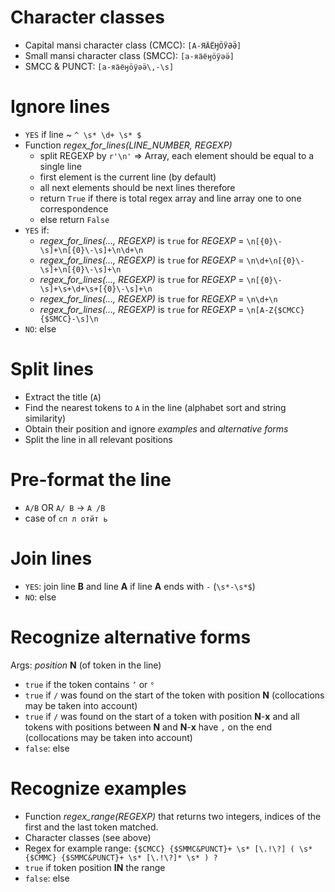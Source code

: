 # Character classes
- Capital mansi character class (CMCC): `[А-ЯӒЁӇӦӰӘӚ]`
- Small mansi character class (SMCC): `[а-яӓёӈӧӱәӛ]`
- SMCC & PUNCT: `[а-яӓёӈӧӱәӛ\,-\s]`

# Ignore lines
- `YES` if line ~ `^ \s* \d+ \s* $`
- Function *regex_for_lines(LINE_NUMBER, REGEXP)*
  - split REGEXP by `r'\n'` => Array, each element should be equal to a single line
  - first element is the current line (by default)
  - all next elements should be next lines therefore
  - return `True` if there is total regex array and line array one to one correspondence
  - else return `False`
- `YES` if:
  - *regex_for_lines(..., REGEXP)* is `true` for *REGEXP* = `\n[{0}\-\s]+\n[{0}\-\s]+\n\d+\n`
  - *regex_for_lines(..., REGEXP)* is `true` for *REGEXP* = `\n\d+\n[{0}\-\s]+\n[{0}\-\s]+\n`
  - *regex_for_lines(..., REGEXP)* is `true` for *REGEXP* = `\n[{0}\-\s]+\s+\d+\s+[{0}\-\s]+\n`
  - *regex_for_lines(..., REGEXP)* is `true` for *REGEXP* = `\n\d+\n`
  - *regex_for_lines(..., REGEXP)* is `true` for *REGEXP* = `\n[A-Z{$CMCC}{$SMCC}-\s]\n`
- `NO`: else

# Split lines
- Extract the title (`A`)
- Find the nearest tokens to `A` in the line (alphabet sort and string similarity)
- Obtain their position and ignore *examples* and *alternative forms*
- Split the line in all relevant positions

# Pre-format the line
- `A/B` OR `A/ B` -> `A /B`
- case of `сп л отйт ь`

# Join lines
- `YES`: join line **B** and line **A** if line **A** ends with `-` (`\s*-\s*$`)
- `NO`: else


# Recognize alternative forms
Args: *position* **N** (of token in the line)
- `true` if the token contains `’` or `°`
- `true` if `/` was found on the start of the token with position **N** (collocations may be taken into account)
- `true` if `/` was found on the start of a token with position **N**-**x** and all tokens with positions between **N** and **N**-**x** have `,` on the end (collocations may be taken into account)
- `false`: else

# Recognize examples
- Function *regex_range(REGEXP)* that returns two integers, indices of the first and the last token matched.
- Character classes (see above)
- Regex for example range: `{$CMCC} {$SMMC&PUNCT}+ \s* [\.!\?] ( \s* {$CMMC} {$SMMC&PUNCT}+ \s* [\.!\?]* \s* ) ?`
- `true` if token position **IN** the range
- `false`: else
